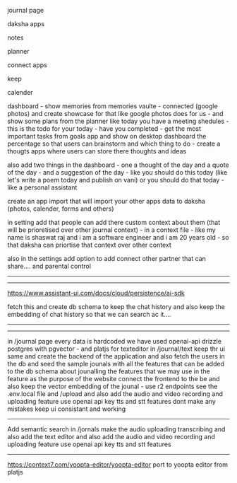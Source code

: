 





journal page



daksha apps





notes



planner



connect apps





keep



calender



dashboard - show memories from memories vaulte - connected (google photos) and create showcase for that like google photos does for us - and show some plans from the planner like today you have a meeting shedules - this is the todo for your today - have you completed - get the most important tasks from goals app and show on desktop dashboard the percentage so that users can brainstorm and which thing to do - create a thougts apps where users can store there thoughts and ideas

also add two things in the dashboard - one a thought of the day and a quote of the day - and a suggestion of the day - like you should do this today (like let's write a poem today and publish on vani) or you should do that today - like a personal assistant


create an app import that will import your other apps data to daksha (photos, calender, forms and others)








in setting add that people can add there custom context about them (that will be prioretised over other journal context) - in a context file - like my name is shaswat raj and i am a software engineer and i am 20 years old - so that daksha can priortise that context over other context

also in the settings add option to add connect other partner that can share.... and parental control



---

<!-- in the context add feature like on /context people can go and create context files (use tiptap editor and also sync it with db ) use qdrant to to save the vector embedding and I have used https://www.assistant-ui.com/llms.txt fetch the docs for it 
and create the context file and save it in the db and vector db and also save it supabase postgres db see the .env.local for qdrant api key and url and all and use the same to save the vector embedding and use openai embedding model to create the vector embedding and save it in qdrant and also save the context file in supabase db - in /chat we must able to fetch the context from the context file and use it as a priorety context over other context so that it can be used in the chat page to answer the questions search for online docs for creating the agents .



QDRANT_API_KEY=eyJhbGciOiJIUzI1NiIsInR5cCI6IkpXVCJ9.eyJhY2Nlc3MiOiJtIn0.d7RqqOYKS51Djxghd0CjAbx0Wlx_t0BUYlgzCeYMhJE
QDRANT_URL=https://2edc2f9e-eba3-4ac4-99b1-e34ea5a8b816.us-east-1-1.aws.cloud.qdrant.io:6333

shaswatraj@Sh daksha-landing % curl \
    -X GET 'https://2edc2f9e-eba3-4ac4-99b1-e34ea5a8b816.us-east-1-1.aws.cloud.qdrant.io:6333' \
    --header 'api-key: eyJhbGciOiJIUzI1NiIsInR5cCI6IkpXVCJ9.eyJhY2Nlc3MiOiJtIn0.d7RqqOYKS51Djxghd0CjAbx0Wlx_t0BUYlgzCeYMhJE'
{"title":"qdrant - vector search engine","version":"1.15.4","commit":"20db14f87c861f3958ad50382cf0b69396e40c10"}%                     
shaswatraj@Sh daksha-landing % curl \
    -X GET 'https://2edc2f9e-eba3-4ac4-99b1-e34ea5a8b816.us-east-1-1.aws.cloud.qdrant.io:6333' \
    --header 'api-key: eyJhbGciOiJIUzI1NiIsInR5cCI6IkpXVCJ9.eyJhY2Nlc3MiOiJtIn0.5G1J3g47EI_AiGv7HNmKKIk2yiGGudrmsOxdb1tJ6xI'
{"title":"qdrant - vector search engine","version":"1.15.4","commit":"20db14f87c861f3958ad50382cf0b69396e40c10"}%                     
shaswatraj@Sh daksha-landing % 
also use drizzle orm and also sync the db using api and DATABASE_URL="postgresql://postgres:Prince@4#@db.acljdqliyrtpyhfdzdws.supabase.co:5432/postgres"
 and make everything work




in drizzle also sync it with the stackauth user and also create other tables like context file table and all and also create the vector embedding table and all
 -->
---

https://www.assistant-ui.com/docs/cloud/persistence/ai-sdk

fetch this and create db schema to keep the chat history and also keep the embedding of chat history so that we can search ac it....

---


---


in /journal page every data is hardcoded we have used openai-api drizzle postgres with pgvector - and platjs for texteditor in /journal/text 
keep thr ui same and create the backend of the application and also fetch the users in the db and seed the sample jounals with all the features that can be added to the db schema about jounalling the features that we may use in the feature as the purpose of the website 
connect the frontend to the be and also keep the vector embedding of the jounal - use r2 endpoints see  the .env.local file and /upload and also add the audio and video recording and uploading feature use openai api key tts and stt features
dont make any mistakes keep ui consistant and working 


---

Add semantic search in /jornals make the audio uploading transcribing and also add the text editor and also add the audio and video recording and uploading feature use openai api key tts and stt features

---

https://context7.com/yoopta-editor/yoopta-editor port to yoopta editor from platjs